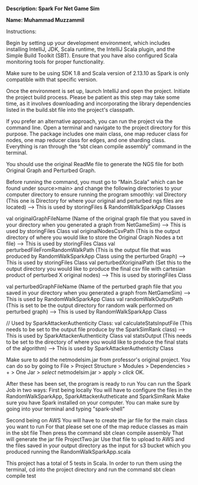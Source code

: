 **Description: Spark For Net Game Sim**

**Name: Muhammad Muzzammil**


Instructions:

Begin by setting up your development environment, which includes installing IntelliJ, JDK, Scala runtime, the IntelliJ Scala plugin, and the Simple Build Toolkit (SBT). Ensure that you have also configured Scala monitoring tools for proper functionality.

Make sure to be using SDK 1.8 and Scala version of 2.13.10 as Spark is only compatible with that specific version.

Once the environment is set up, launch IntelliJ and open the project. Initiate the project build process. Please be patient as this step may take some time, as it involves downloading and incorporating the library dependencies listed in the build.sbt file into the project's classpath.

If you prefer an alternative approach, you can run the project via the command line. Open a terminal and navigate to the project directory for this purpose. The package includes one main class, one map reducer class for nodes, one map reducer class for edges, and one sharding class. Everything is ran through the “sbt clean compile assembly” command in the terminal.

You should use the original ReadMe file to generate the NGS file for both Original Graph and Perturbed Graph.

Before running the command, you must go to “Main.Scala” which can be found under source>main> and change the following directories to your computer directory to ensure running the program smoothly:
val Directory (This one is Directory for where your original and perturbed ngs files are located) --> This is used by storingFiles & RandomWalkSparkApp Classes

val originalGraphFileName (Name of the original graph file that you saved in your directory when you generated a graph from NetGameSim) --> This is used by storingFiles Class
val originalNodesCsvPath (This is the output directory of where you would like to store the Original Graph Nodes a txt file) --> This is used by storingFiles Class
val perturbedFileFromRandomWalkPath (This is the output file that was produced by RandomWalkSparkApp Class using the perturbed Graph) --> This is used by storingFiles Class
val perturbedXoriginalPath (Set this to the output directory you would like to produce the final csv file with cartesian product of perturbed X original nodes) --> This is used by storingFiles Class

val perturbedGraphFileName (Name of the perturbed graph file that you saved in your directory when you generated a graph from NetGameSim) --> This is used by RandomWalkSparkApp Class
val randomWalkOutputPath (This is set to be the output directory for random walk performed on perturbed graph) --> This is used by RandomWalkSparkApp Class

// Used by SparkAttackerAuthenticity Class:
val calculateStatsInputFile (This needs to be set to the output file produce by the SparkSimRank class) --> This is used by SparkAttackerAuthenticity Class
val statsOutput (This needs to be set to the directory of where you would like to produce the final stats of the algorithm) --> This is used by SparkAttackerAuthenticity Class

Make sure to add the netmodelsim.jar from professor's original project. You can do so by going to File > Project Structure > Modules > Dependencies > + > One Jar > *select* netmodelsim.jar > apply > *click* OK.

After these has been set, the program is ready to run
You can run the Spark Job in two ways:
First being locally
    You will have to configure the files in the RandomWalkSparkApp, SparkAttackerAutheticate and SparkSimRank
    Make sure you have Spark installed on your computer. You can make sure by going into your terminal and typing "spark-shell"

Second being on AWS
    You will have to create the jar file for the main class you want to run
    For that please set one of the map reduce classes as main in the sbt file
    Then press the command sbt clean compile assembly
    That will generate the jar file ProjectTwo.jar
    Use that file to upload to AWS and the files saved in your output directory as the input for s3 bucket which you produced running the RandomWalkSparkApp.scala

This project has a total of 5 tests in Scala. In order to run them using the terminal, cd into the project directory and run the command sbt clean compile test

